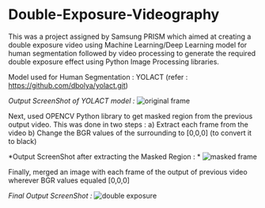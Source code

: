 # Double-Exposure-Videography
This was a project assigned by Samsung PRISM which aimed at creating a double exposure video using Machine Learning/Deep Learning model for human segmentation followed by video processing to generate the required double exposure effect using Python Image Processing libraries. 

Model used for Human Segmentation : YOLACT (refer : https://github.com/dbolya/yolact.git)

*Output ScreenShot of YOLACT model :*
![original frame](https://user-images.githubusercontent.com/83866176/120083785-cbdaec80-c0e8-11eb-95d7-cb2fdd776747.png)



Next, used OPENCV Python library to get masked region from the previous output video. This was done in two steps : 
a) Extract each frame from the video
b) Change the BGR values of the surrounding to [0,0,0] (to convert it to black)

*Output ScreenShot after extracting the Masked Region : *
![masked frame](https://user-images.githubusercontent.com/83866176/120083943-ea8db300-c0e9-11eb-9c1d-5d3deb9a9b08.png)

Finally, merged an image with each frame of the output of previous video wherever BGR values equaled [0,0,0]

*Final Output ScreenShot :*
![double exposure](https://user-images.githubusercontent.com/83866176/120084022-9505d600-c0ea-11eb-9d4a-24faaf970e9a.png)



